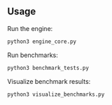 ## Usage

Run the engine:
```bash
python3 engine_core.py
```

Run benchmarks:
```bash
python3 benchmark_tests.py
```

Visualize benchmark results:
```bash
python3 visualize_benchmarks.py
```